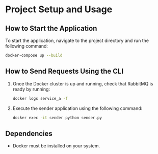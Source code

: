 # Project Setup and Usage

## How to Start the Application
To start the application, navigate to the project directory and run the following command:
```sh
docker-compose up --build
```

## How to Send Requests Using the CLI
1. Once the Docker cluster is up and running, check that RabbitMQ is ready by running:
   ```sh
   docker logs service_a -f
   ```
2. Execute the sender application using the following command:
   ```sh
   docker exec -it sender python sender.py
   ```

## Dependencies
- Docker must be installed on your system.

